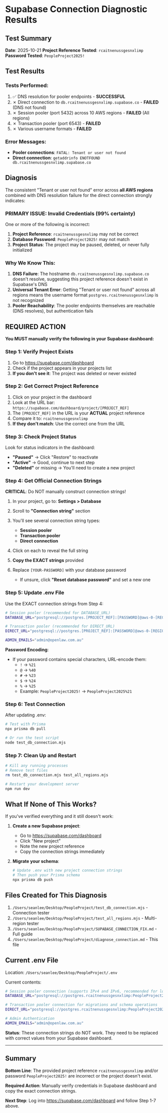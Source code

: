 # Supabase Connection Diagnostic Results

## Test Summary

**Date**: 2025-10-21
**Project Reference Tested**: `rcaitnenussgesnxlimp`
**Password Tested**: `PeopleProject2025!`

## Test Results

### Tests Performed:
1. ✅ DNS resolution for pooler endpoints - **SUCCESSFUL**
2. ✗ Direct connection to `db.rcaitnenussgesnxlimp.supabase.co` - **FAILED** (DNS not found)
3. ✗ Session pooler (port 5432) across 10 AWS regions - **FAILED** (All regions)
4. ✗ Transaction pooler (port 6543) - **FAILED**
5. ✗ Various username formats - **FAILED**

### Error Messages:
- **Pooler connections**: `FATAL: Tenant or user not found`
- **Direct connection**: `getaddrinfo ENOTFOUND db.rcaitnenussgesnxlimp.supabase.co`

## Diagnosis

The consistent "Tenant or user not found" error across **all AWS regions** combined with DNS resolution failure for the direct connection strongly indicates:

### **PRIMARY ISSUE: Invalid Credentials** (99% certainty)

One or more of the following is incorrect:
1. **Project Reference**: `rcaitnenussgesnxlimp` may not be correct
2. **Database Password**: `PeopleProject2025!` may not match
3. **Project Status**: The project may be paused, deleted, or never fully initialized

### Why We Know This:

1. **DNS Failure**: The hostname `db.rcaitnenussgesnxlimp.supabase.co` doesn't resolve, suggesting this project reference doesn't exist in Supabase's DNS
2. **Universal Tenant Error**: Getting "Tenant or user not found" across all regions means the username format `postgres.rcaitnenussgesnxlimp` is not recognized
3. **Pooler Reachability**: The pooler endpoints themselves are reachable (DNS resolves), but authentication fails

## REQUIRED ACTION

**You MUST manually verify the following in your Supabase dashboard:**

### Step 1: Verify Project Exists
1. Go to https://supabase.com/dashboard
2. Check if the project appears in your projects list
3. **If you don't see it**: The project was deleted or never existed

### Step 2: Get Correct Project Reference
1. Click on your project in the dashboard
2. Look at the URL bar: `https://supabase.com/dashboard/project/[PROJECT_REF]`
3. The `[PROJECT_REF]` in the URL is your **ACTUAL** project reference
4. Compare it to: `rcaitnenussgesnxlimp`
5. **If they don't match**: Use the correct one from the URL

### Step 3: Check Project Status
Look for status indicators in the dashboard:
- **"Paused"** → Click "Restore" to reactivate
- **"Active"** → Good, continue to next step
- **"Deleted"** or missing → You'll need to create a new project

### Step 4: Get Official Connection Strings

**CRITICAL**: Do NOT manually construct connection strings!

1. In your project, go to: **Settings > Database**
2. Scroll to **"Connection string"** section
3. You'll see several connection string types:
   - **Session pooler**
   - **Transaction pooler**
   - **Direct connection**

4. Click on each to reveal the full string
5. **Copy the EXACT strings** provided

6. Replace `[YOUR-PASSWORD]` with your database password
   - If unsure, click **"Reset database password"** and set a new one

### Step 5: Update .env File

Use the EXACT connection strings from Step 4:

```bash
# Session pooler (recommended for DATABASE_URL)
DATABASE_URL="postgresql://postgres.[PROJECT_REF]:[PASSWORD]@aws-0-[REGION].pooler.supabase.com:5432/postgres"

# Transaction pooler (recommended for DIRECT_URL)
DIRECT_URL="postgresql://postgres.[PROJECT_REF]:[PASSWORD]@aws-0-[REGION].pooler.supabase.com:6543/postgres"

ADMIN_EMAILS="admin@openlaw.com.au"
```

**Password Encoding**:
- If your password contains special characters, URL-encode them:
  - `!` → `%21`
  - `@` → `%40`
  - `#` → `%23`
  - `$` → `%24`
  - `%` → `%25`
  - Example: `PeopleProject2025!` → `PeopleProject2025%21`

### Step 6: Test Connection

After updating .env:

```bash
# Test with Prisma
npx prisma db pull

# Or run the test script
node test_db_connection.mjs
```

### Step 7: Clean Up and Restart

```bash
# Kill any running processes
# Remove test files
rm test_db_connection.mjs test_all_regions.mjs

# Restart your development server
npm run dev
```

## What If None of This Works?

If you've verified everything and it still doesn't work:

1. **Create a new Supabase project**:
   - Go to https://supabase.com/dashboard
   - Click "New project"
   - Note the new project reference
   - Copy the connection strings immediately

2. **Migrate your schema**:
   ```bash
   # Update .env with new project connection strings
   # Then push your Prisma schema
   npx prisma db push
   ```

## Files Created for This Diagnosis

1. `/Users/seanlee/Desktop/PeopleProject/test_db_connection.mjs` - Connection tester
2. `/Users/seanlee/Desktop/PeopleProject/test_all_regions.mjs` - Multi-region tester
3. `/Users/seanlee/Desktop/PeopleProject/SUPABASE_CONNECTION_FIX.md` - Full guide
4. `/Users/seanlee/Desktop/PeopleProject/diagnose_connection.md` - This file

## Current .env File

Location: `/Users/seanlee/Desktop/PeopleProject/.env`

Current contents:
```bash
# Session pooler connection (supports IPv4 and IPv6, recommended for local development)
DATABASE_URL="postgresql://postgres.rcaitnenussgesnxlimp:PeopleProject2025%21@aws-0-us-east-1.pooler.supabase.com:5432/postgres"

# Transaction pooler connection for migrations and schema operations
DIRECT_URL="postgresql://postgres.rcaitnenussgesnxlimp:PeopleProject2025%21@aws-0-us-east-1.pooler.supabase.com:6543/postgres"

# Admin Authentication
ADMIN_EMAILS="admin@openlaw.com.au"
```

**Status**: These connection strings do NOT work. They need to be replaced with correct values from your Supabase dashboard.

---

## Summary

**Bottom Line**: The provided project reference `rcaitnenussgesnxlimp` and/or password `PeopleProject2025!` are incorrect or the project doesn't exist.

**Required Action**: Manually verify credentials in Supabase dashboard and copy the exact connection strings.

**Next Step**: Log into https://supabase.com/dashboard and follow Step 1-7 above.

